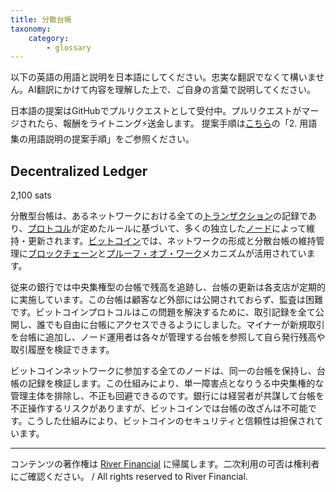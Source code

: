```yaml
---
title: 分散台帳
taxonomy:
    category:
        - glossary
---
```


以下の英語の用語と説明を日本語にしてください。忠実な翻訳でなくて構いません。AI翻訳にかけて内容を理解した上で、ご自身の言葉で説明してください。

日本語の提案はGitHubでプルリクエストとして受付中。プルリクエストがマージされたら、報酬をライトニング⚡️送金します。
提案手順は[こちら](https://github.com/lostinbitcoin/categories/wiki)の「2. 用語集の用語説明の提案手順」をご参照ください。

## Decentralized Ledger
2,100 sats

分散型台帳は、あるネットワークにおける全ての[トランザクション](http://lostinbitcoin.jp.testrs.jp/staging/glossary/transaction/)の記録であり、[プロトコル](http://lostinbitcoin.jp.testrs.jp/staging/glossary/protocol/)が定めたルールに基づいて、多くの独立した[ノード](http://lostinbitcoin.jp.testrs.jp/staging/glossary/node-2/)によって維持・更新されます。[ビットコイン](http://lostinbitcoin.jp.testrs.jp/staging/glossary/bitcoin-2/)では、ネットワークの形成と分散台帳の維持管理に[ブロックチェーン](http://lostinbitcoin.jp.testrs.jp/staging/glossary/blockchain-2/)と[プルーフ・オブ・ワーク](http://lostinbitcoin.jp.testrs.jp/staging/glossary/pow/)メカニズムが活用されています。

従来の銀行では中央集権型の台帳で残高を追跡し、台帳の更新は各支店が定期的に実施しています。この台帳は顧客など外部には公開されておらず、監査は困難です。ビットコインプロトコルはこの問題を解決するために、取引記録を全て公開し、誰でも自由に台帳にアクセスできるようにしました。マイナーが新規取引を台帳に追加し、ノード運用者は各々が管理する台帳を参照して自ら発行残高や取引履歴を検証できます。

ビットコインネットワークに参加する全てのノードは、同一の台帳を保持し、台帳の記録を検証します。この仕組みにより、単一障害点となりうる中央集権的な管理主体を排除し、不正も回避できるのです。銀行には経営者が共謀して台帳を不正操作するリスクがありますが、ビットコインでは台帳の改ざんは不可能です。こうした仕組みにより、ビットコインのセキュリティと信頼性は担保されています。

---
コンテンツの著作権は [River Financial](https://river.com/) に帰属します。二次利用の可否は権利者にご確認ください。 / All rights reserved to River Financial.
